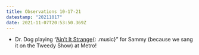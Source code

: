 ```yaml
---
title: Observations 10-17-21
datestamp: "20211017"
date: 2021-11-07T20:53:50.369Z
---
```

- Dr. Dog playing “[Ain’t It Strange](https://www.youtube.com/watch?v=XOYyckZKJCY){: .music}” for Sammy (because we sang it on the Tweedy Show) at Metro!